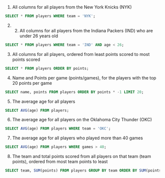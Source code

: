 1. All columns for all players from the New York Knicks (NYK)
```sql
SELECT * FROM players WHERE team = 'NYK';
```

2. 2. All columns for all players from the Indiana Packers (IND) who are under 26 years old
```sql
SELECT * FROM players WHERE team = 'IND' AND age < 26;
```

3. All columns for all players, ordered from least points scored to most points scored
```sql
SELECT * FROM players ORDER BY points;
```

4. Name and Points per game (points/games), for the players with the top 20 points per game
```sql
SELECT name, points FROM players ORDER BY points * -1 LIMIT 20;
```

5. The average age for all players
```sql
SELECT AVG(age) FROM players;
```

6. The average age for all players on the Oklahoma City Thunder (OKC)
```sql
SELECT AVG(age) FROM players WHERE team = 'OKC';
```

7. The average age for all players who played more than 40 games
```sql
SELECT AVG(age) FROM players WHERE games > 40;
```

8. The team and total points scored from all players on that team (team points), ordered from most team points to least
```sql
SELECT team, SUM(points) FROM players GROUP BY team ORDER BY SUM(points) * -1;
```
